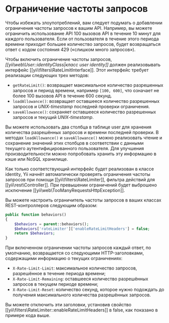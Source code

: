 Ограничение частоты запросов
===============================

Чтобы избежать злоупотреблений, вам следует подумать о добавлении ограничения частоты запросов к вашим API. Например,
вы можете ограничить использование API 100 вызовов API в течение 10 минут для каждого пользователя. Если от пользователя
в течение этого периода времени приходит большее количество запросов, будет возвращаться ответ с кодом состояния 429
(«слишком много запросов»).

Чтобы включить ограничение частоты запросов, *[[yii\web\User::identityClass|класс user identity]]* должен реализовывать
интерфейс [[yii\filters\RateLimitInterface]]. Этот интерфейс требует реализации следующих трех методов:

* `getRateLimit()`: возвращает максимальное количество разрешенных запросов и период времени, например `[100, 600]`, что
  означает не более 100 вызовов API в течение 600 секунд.
* `loadAllowance()`: возвращает оставшееся количество разрешенных запросов и *UNIX-timestamp* последней проверки
  ограничения.
* `saveAllowance()`: сохраняет оставшееся количество разрешенных запросов и текущий *UNIX-timestamp*.

Вы можете использовать два столбца в таблице user для хранения количества разрешённых запросов и времени последней проверки.
В методах `loadAllowance()` и `saveAllowance()` можно реализовать чтение и сохранение значений этих столбцов в соответствии
с данными текущего аутентифицированного пользователя. Для улучшения производительности можно попробовать хранить эту
информацию в кэше или NoSQL хранилище.

Как только соответствующий интерфейс будет реализован в классе identity, Yii начнёт автоматически проверять ограничения
частоты запросов при помощи [[yii\filters\RateLimiter]], фильтра действий для [[yii\rest\Controller]]. При превышении
ограничений будет выброшено исключение [[yii\web\TooManyRequestsHttpException]].

Вы можете настроить ограничитель частоты запросов в ваших классах REST-контроллеров следующим образом:

```php
public function behaviors()
{
    $behaviors = parent::behaviors();
    $behaviors['rateLimiter']['enableRateLimitHeaders'] = false;
    return $behaviors;
}
```

При включенном ограничении частоты запросов каждый ответ, по умолчанию, возвращается со следующими HTTP-заголовками,
содержащими информацию о текущих ограничениях:

* `X-Rate-Limit-Limit`: максимальное количество запросов, разрешённое в течение периода времени;
* `X-Rate-Limit-Remaining`: оставшееся количество разрешённых запросов в текущем периоде времени;
* `X-Rate-Limit-Reset`: количество секунд, которое нужно подождать до получения максимального количества разрешённых
  запросов.

Вы можете отключить эти заголовки, установив свойство [[yii\filters\RateLimiter::enableRateLimitHeaders]] в false,
как показано в примере кода выше.
